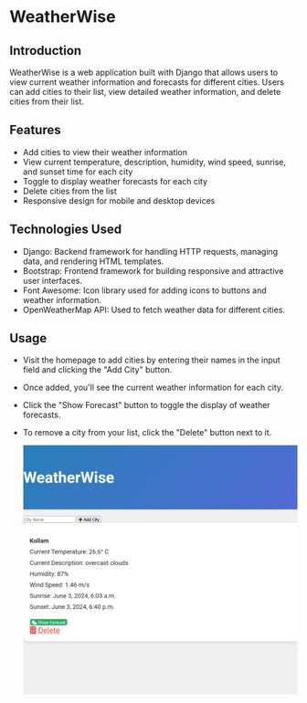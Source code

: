 # WeatherWise

## Introduction

WeatherWise is a web application built with Django that allows users to view current weather information and forecasts for different cities. Users can add cities to their list, view detailed weather information, and delete cities from their list.

## Features

- Add cities to view their weather information
- View current temperature, description, humidity, wind speed, sunrise, and sunset time for each city
- Toggle to display weather forecasts for each city
- Delete cities from the list
- Responsive design for mobile and desktop devices

## Technologies Used

- Django: Backend framework for handling HTTP requests, managing data, and rendering HTML templates.
- Bootstrap: Frontend framework for building responsive and attractive user interfaces.
- Font Awesome: Icon library used for adding icons to buttons and weather information.
- OpenWeatherMap API: Used to fetch weather data for different cities.


## Usage

- Visit the homepage to add cities by entering their names in the input field and clicking the "Add City" button.
- Once added, you'll see the current weather information for each city.
- Click the "Show Forecast" button to toggle the display of weather forecasts.
- To remove a city from your list, click the "Delete" button next to it.

  ![WeatherWise](WeatherApp/weatherpred/images/Screenshot.png)
